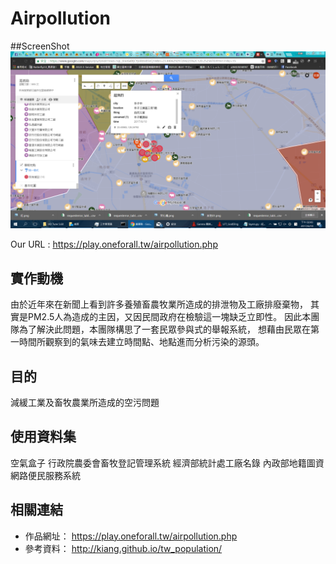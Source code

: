 # Airpollution

##ScreenShot
![Alt text](https://github.com/Ants1104/Airpollution/blob/master/ScreenShot/19125159_1933391763567309_1515354105_o.png)

Our URL : https://play.oneforall.tw/airpollution.php
## 實作動機
由於近年來在新聞上看到許多養殖畜農牧業所造成的排泄物及工廠排廢棄物，
其實是PM2.5人為造成的主因，又因民間政府在檢驗這一塊缺乏立即性。
因此本團隊為了解決此問題，本團隊構思了一套民眾參與式的舉報系統，
想藉由民眾在第一時間所觀察到的氣味去建立時間點、地點進而分析污染的源頭。

## 目的
減緩工業及畜牧農業所造成的空污問題

## 使用資料集
空氣盒子
行政院農委會畜牧登記管理系統
經濟部統計處工廠名錄
內政部地籍圖資
網路便民服務系統

## 相關連結
* 作品網址：
https://play.oneforall.tw/airpollution.php
* 參考資料：
http://kiang.github.io/tw_population/
